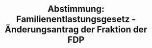 ---
abstimmung:
  abstimmung: 1
  bundestagssitzung: 127
  legislaturperiode: 19
categories:
- Todo
data:
- title: Abstimmungsergebnis 20191114_1-data.pdf
  url: /res/2021-btw/abstimmungsergebnisse/20191114_1-data.pdf
- title: Abstimmungsergebnis 20191114_1_xls-data.xlsx
  url: /res/2021-btw/abstimmungsergebnisse/20191114_1_xls-data.xlsx
- title: Abstimmungsergebnis 20191114_1_xls-data.csv
  url: /res/2021-btw/abstimmungsergebnisse/csv/20191114_1_xls-data.csv
ergebnis:
  afd:
    enthaltung: 1
    gesamt: 91
    ja: 0
    nein: 84
    nichtabgegeben: 6
    ungueltig: 0
  bü90/gr:
    enthaltung: 0
    gesamt: 67
    ja: 0
    nein: 60
    nichtabgegeben: 7
    ungueltig: 0
  cdu/csu:
    enthaltung: 0
    gesamt: 246
    ja: 230
    nein: 0
    nichtabgegeben: 16
    ungueltig: 0
  die linke.:
    enthaltung: 0
    gesamt: 69
    ja: 0
    nein: 62
    nichtabgegeben: 7
    ungueltig: 0
  fdp:
    enthaltung: 0
    gesamt: 80
    ja: 0
    nein: 71
    nichtabgegeben: 9
    ungueltig: 0
  file: 20191114_1_xls-data.xlsx
  fraktionslos:
    enthaltung: 2
    gesamt: 4
    ja: 0
    nein: 1
    nichtabgegeben: 1
    ungueltig: 0
  spd:
    enthaltung: 0
    gesamt: 152
    ja: 139
    nein: 0
    nichtabgegeben: 13
    ungueltig: 0
layout: abstimmung
links:
- title: Link zu bundestag.de
  url: https://www.bundestag.de/parlament/plenum/abstimmung/abstimmung?id=552
preview: 'Deutscher Bundestag


  127. Sitzung des Deutschen Bundestages

  am Donnerstag, 14. November 2019


  Endgültiges Ergebnis der Namentlichen Abstimmung Nr. 1


  Gesetzentwurf der Bundesregierung

  Entwurf eines Gesetzes zur Rückführung des Solidaritätszuschlags 1995

  Drs. 19/14103 und 19/15152'
tags:
- Todo
title: 'Abstimmung: Familienentlastungsgesetz - Änderungsantrag der Fraktion der FDP'
---